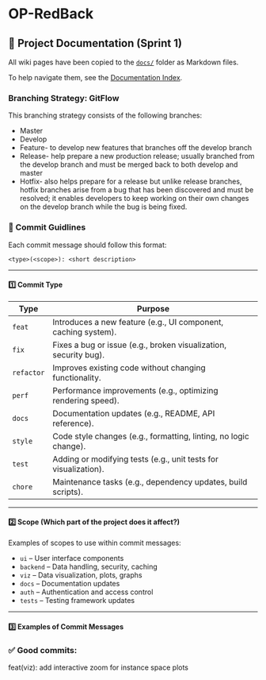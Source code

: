 # OP-RedBack

## 📁 Project Documentation (Sprint 1)

All wiki pages have been copied to the [`docs/`](./docs/) folder as Markdown files.

To help navigate them, see the [Documentation Index](./docs/README.md).

### Branching Strategy: GitFlow

This branching strategy consists of the following branches:


- Master 
- Develop
- Feature- to develop new features that branches off the develop branch 
- Release- help prepare a new production release; usually branched from the develop branch and must be merged back to both develop and master
- Hotfix- also helps prepare for a release but unlike release branches, hotfix branches arise from a bug that has been discovered and must be resolved; it enables developers to keep working on their own changes on the develop branch while the bug is being fixed.

### 🚀 Commit Guidlines

Each commit message should follow this format:

`<type>(<scope>): <short description>`


---

#### **1️⃣ Commit Type**

| Type       | Purpose |
|------------|--------------------------------------------------------------|
| `feat`     | Introduces a new feature (e.g., UI component, caching system). |
| `fix`      | Fixes a bug or issue (e.g., broken visualization, security bug). |
| `refactor` | Improves existing code without changing functionality. |
| `perf`     | Performance improvements (e.g., optimizing rendering speed). |
| `docs`     | Documentation updates (e.g., README, API reference). |
| `style`    | Code style changes (e.g., formatting, linting, no logic change). |
| `test`     | Adding or modifying tests (e.g., unit tests for visualization). |
| `chore`    | Maintenance tasks (e.g., dependency updates, build scripts). |

---

#### **2️⃣ Scope (Which part of the project does it affect?)**

Examples of scopes to use within commit messages:

- `ui` – User interface components  
- `backend` – Data handling, security, caching  
- `viz` – Data visualization, plots, graphs  
- `docs` – Documentation updates  
- `auth` – Authentication and access control  
- `tests` – Testing framework updates 

---

#### **3️⃣ Examples of Commit Messages**

### ✅ Good commits:

feat(viz): add interactive zoom for instance space plots



